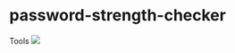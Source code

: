 # password-strength-checker

Tools
  <a href="https://skillicons.dev">
    <img src="https://skillicons.dev/icons?i=html,bootstrap,jquery,javascript" />
  </a>

  

